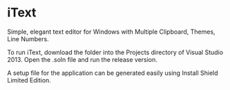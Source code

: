 # iText
Simple, elegant text editor for Windows with Multiple Clipboard, Themes, Line Numbers.

To run iText, download the folder into the Projects directory of Visual Studio 2013. Open the .soln file and run
the release version.

A setup file for the application can be generated easily using Install Shield Limited Edition.

